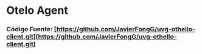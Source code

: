 # Otelo Agent

### Código Fuente: [https://github.com/JavierFongG/uvg-othello-client.git](https://github.com/JavierFongG/uvg-othello-client.git)